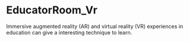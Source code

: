 # EducatorRoom_Vr
Immersive augmented reality (AR) and virtual reality (VR) experiences in education can give a interesting technique to learn. 
